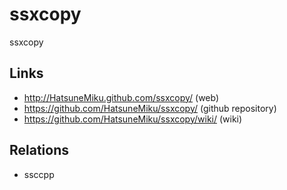 ssxcopy
=======

ssxcopy

Links
-----

 * http://HatsuneMiku.github.com/ssxcopy/ (web)
 * https://github.com/HatsuneMiku/ssxcopy/ (github repository)
 * https://github.com/HatsuneMiku/ssxcopy/wiki/ (wiki)

Relations
---------

 * ssccpp

